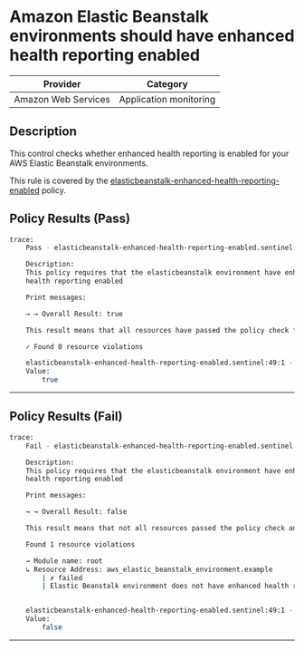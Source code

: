 #  Amazon Elastic Beanstalk environments should have enhanced health reporting enabled

| Provider            | Category                    |
|---------------------|-----------------------------|
| Amazon Web Services | Application monitoring      |

## Description

This control checks whether enhanced health reporting is enabled for your AWS Elastic Beanstalk environments.

This rule is covered by the [elasticbeanstalk-enhanced-health-reporting-enabled](https://github.com/hashicorp/policy-library-NIST-Policy-Set-for-AWS-Terraform/blob/main/policies/elasticbeanstalk/elasticbeanstalk-enhanced-health-reporting-enabled.sentinel) policy.

## Policy Results (Pass)
```bash
trace:
    Pass - elasticbeanstalk-enhanced-health-reporting-enabled.sentinel

    Description:
    This policy requires that the elasticbeanstalk environment have enhanced
    health reporting enabled

    Print messages:

    → → Overall Result: true

    This result means that all resources have passed the policy check for the policy elasticbeanstalk-enhanced-health-reporting-enabled.

    ✓ Found 0 resource violations

    elasticbeanstalk-enhanced-health-reporting-enabled.sentinel:49:1 - Rule "main"
    Value:
        true
```

---

## Policy Results (Fail)
```bash
trace:
    Fail - elasticbeanstalk-enhanced-health-reporting-enabled.sentinel

    Description:
    This policy requires that the elasticbeanstalk environment have enhanced
    health reporting enabled

    Print messages:

    → → Overall Result: false

    This result means that not all resources passed the policy check and the protected behavior is not allowed for the policy elasticbeanstalk-enhanced-health-reporting-enabled.

    Found 1 resource violations

    → Module name: root
    ↳ Resource Address: aws_elastic_beanstalk_environment.example
        | ✗ failed
        | Elastic Beanstalk environment does not have enhanced health reporting enabled. Refer to https://docs.aws.amazon.com/securityhub/latest/userguide/elasticbeanstalk-controls.html#elasticbeanstalk-1 for more details.


    elasticbeanstalk-enhanced-health-reporting-enabled.sentinel:49:1 - Rule "main"
    Value:
        false
```

---